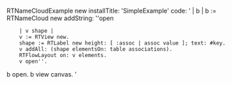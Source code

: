 RTNameCloudExample new installTitle: 'SimpleExample' 
		code:
		'
| b |
b := RTNameCloud new 
		addString: ''open

		| v shape |
		v := RTView new.
		shape := RTLabel new height: [ :assoc | assoc value ]; text: #key.
		v addAll: (shape elementsOn: table associations).
		RTFlowLayout on: v elements.
		v open''.
b open.
b  view canvas.
		'
	
